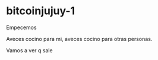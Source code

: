 # bitcoinjujuy-1


Empecemos

Aveces cocino para mi, aveces cocino para otras personas.

Vamos a ver q sale
